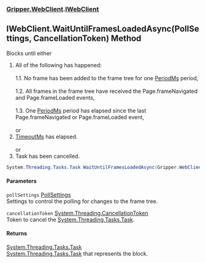 ### [Gripper.WebClient](Gripper_WebClient.md 'Gripper.WebClient').[IWebClient](Gripper_WebClient_IWebClient.md 'Gripper.WebClient.IWebClient')
## IWebClient.WaitUntilFramesLoadedAsync(PollSettings, CancellationToken) Method
Blocks until either<br/>  
1. All of the following has happened:<br/>  
1.1. No frame has been added to the frame tree for one [PeriodMs](Gripper_WebClient_PollSettings_PeriodMs.md 'Gripper.WebClient.PollSettings.PeriodMs') period,<br/>  
1.2. All frames in the frame tree have received the Page.frameNavigated and Page.frameLoaded events,<br/>  
1.3. One [PeriodMs](Gripper_WebClient_PollSettings_PeriodMs.md 'Gripper.WebClient.PollSettings.PeriodMs') period has elapsed since the last Page.frameNavigated or Page.frameLoaded event,<br/>  
or<br/>  
2. [TimeoutMs](Gripper_WebClient_PollSettings_TimeoutMs.md 'Gripper.WebClient.PollSettings.TimeoutMs') has elapsed.<br/>  
or<br/>  
3. Task has been cancelled.<br/>
```csharp
System.Threading.Tasks.Task WaitUntilFramesLoadedAsync(Gripper.WebClient.PollSettings pollSettings, System.Threading.CancellationToken cancellationToken);
```
#### Parameters
<a name='Gripper_WebClient_IWebClient_WaitUntilFramesLoadedAsync(Gripper_WebClient_PollSettings_System_Threading_CancellationToken)_pollSettings'></a>
`pollSettings` [PollSettings](Gripper_WebClient_PollSettings.md 'Gripper.WebClient.PollSettings')  
Settings to control the polling for changes to the frame tree.
  
<a name='Gripper_WebClient_IWebClient_WaitUntilFramesLoadedAsync(Gripper_WebClient_PollSettings_System_Threading_CancellationToken)_cancellationToken'></a>
`cancellationToken` [System.Threading.CancellationToken](https://docs.microsoft.com/en-us/dotnet/api/System.Threading.CancellationToken 'System.Threading.CancellationToken')  
Token to cancel the [System.Threading.Tasks.Task](https://docs.microsoft.com/en-us/dotnet/api/System.Threading.Tasks.Task 'System.Threading.Tasks.Task').
  
#### Returns
[System.Threading.Tasks.Task](https://docs.microsoft.com/en-us/dotnet/api/System.Threading.Tasks.Task 'System.Threading.Tasks.Task')  
[System.Threading.Tasks.Task](https://docs.microsoft.com/en-us/dotnet/api/System.Threading.Tasks.Task 'System.Threading.Tasks.Task') that represents the block.
